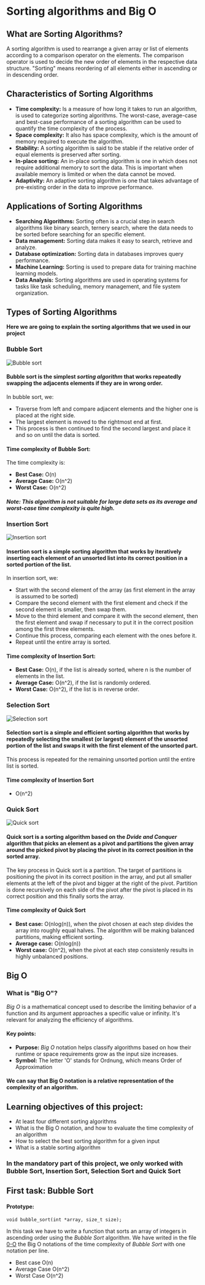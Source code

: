 # Sorting algorithms and Big O

## What are Sorting Algorithms?
A sorting algorithm is used to rearrange a given array or list of elements according to a comparison operator on the elements. The comparison operator is used to decide the new order of elements in the respective data structure.
"Sorting" means reordering of all elements either in ascending or in descending order.

## Characteristics of Sorting Algorithms
- **Time complexity:** Is a measure of how long it takes to run an algorithm, is used to categorize sorting algorithms.
  The worst-case, average-case and best-case performance of a sorting algorithm can be used to quantify the time complexity of the process.
- **Space complexity:** It also has space complexity, which is the amount of memory required to execute the algorithm.
- **Stability:** A sorting algorithm is said to be stable if the relative order of equal elements is preserved after sorting.
- **In-place sorting:** An in-place sorting algorithm is one in which does not require additional memory to sort the data. This is important when available memory is limited or when the data cannot be moved.
- **Adaptivity:** An adaptive sorting algorithm is one that takes advantage of pre-existing order in the data to improve performance.

## Applications of Sorting Algorithms
- **Searching Algorithms:** Sorting often is a crucial step in search algorithms like binary search, ternery search, where the data needs to be sorted before searching for an specific element.
- **Data management:** Sorting data makes it easy to search, retrieve and analyze.
- **Database optimization:** Sorting data in databases improves query performance.
- **Machine Learning:** Sorting is used to prepare data for training machine learning models.
- **Data Analysis:** Sorting algorithms are used in operating systems for tasks like task scheduling, memory management, and file system organization.

## Types of Sorting Algorithms
**Here we are going to explain the sorting algorithms that we used in our project**
### Bubble Sort
![Bubble sort](https://www.lavivienpost.net/wp-content/uploads/2022/01/bubble-640.gif)
#### Bubble sort is the simplest *sorting algorithm* that works repeatedly swapping the adjacents elements if they are in wrong order.
In bubble sort, we:
- Traverse from left and compare adjacent elements and the higher one is placed at the right side.
- The largest element is moved to the rightmost end at first.
- This process is then continued to find the second largest and place it and so on until the data is sorted.
#### Time complexity of Bubble Sort:
The time complexity is:
- **Best Case:** O(n)
- **Average Case:** O(n^2)
- **Worst Case:** O(n^2)
#### *Note: This algorithm is not suitable for large data sets as its average and worst-case time complexity is quite high.*

### Insertion Sort
![Insertion sort](https://www.lavivienpost.net/wp-content/uploads/2022/01/insertion-600.gif)
#### Insertion sort is a simple sorting algorithm that works by iteratively inserting each element of an unsorted list into its correct position in a sorted portion of the list.
In insertion sort, we:
- Start with the second element of the array (as first element in the array is assumed to be sorted)
- Compare the second element with the first element and check if the second element is smaller, then swap them.
- Move to the third element and compare it with the second element, then the first element and swap if necessary to put it in the correct position among the first three elements.
- Continue this process, comparing each element with the ones before it.
- Repeat until the entire array is sorted.
#### Time complexity of Insertion Sort:
- **Best Case:** O(n), if the list is already sorted, where n is the number of elements in the list.
- **Average Case:** O(n^2), if the list is randomly ordered.
- **Worst Case:** O(n^2), if the list is in reverse order.

### Selection Sort
![Selection sort](https://www.lavivienpost.net/wp-content/uploads/2022/01/selection-600.gif)
#### Selection sort is a simple and efficient sorting algorithm that works by repeatedly selecting the smallest (or largest) element of the unsorted portion of the list and swaps it with the first element of the unsorted part.
This process is repeated for the remaining unsorted portion until the entire list is sorted.
#### Time complexity of Insertion Sort
- O(n^2)

### Quick Sort
![Quick sort](https://www.lavivienpost.net/wp-content/uploads/2022/02/quicksort-600-1.gif)
#### Quick sort is a sorting algorithm based on the *Dvide and Conquer* algorithm that picks an element as a pivot and partitions the given array around the picked pivot by placing the pivot in its correct position in the sorted array.
The key process in Quick sort is a partition. The target of partitions is positioning the pivot in its correct position in the array, and put all smaller elements at the left of the pivot and bigger at the right of the pivot.
Partition is done recursively on each side of the pivot after the pivot is placed in its correct position and this finally sorts the array.
#### Time complexity of Quick Sort
- **Best case:** O(nlog(n)), when the pivot chosen at each step divides the array into roughly equal halves. The algorithm will be making balanced partitions, making efficient sorting.
- **Average case:** O(nlog(n))
- **Worst case:** O(n^2), when the pivot at each step consistenly results in highly unbalanced positions.

## Big O
### What is "Big O"?
*Big O* is a mathematical concept used to describe the limiting behavior of a function and its argument approaches a specific value or infinity. It's relevant for analyzing the efficiency of algorithms.
#### Key points:
- **Purpose:** *Big O* notation helps classify algorithms based on how their runtime or space requirements grow as the input size increases.
- **Symbol:** The letter 'O' stands for Ordnung, which means Order of Approximation
#### We can say that Big O notation is a relative representation of the complexity of an algorithm.

## Learning objectives of this project:
- At least four different sorting algorithms
- What is the Big O notation, and how to evaluate the time complexity of an algorithm
- How to select the best sorting algorithm for a given input
- What is a stable sorting algorithm

### In the mandatory part of this project, we only worked with Bubble Sort, Insertion Sort, Selection Sort and Quick Sort

## First task: Bubble Sort
#### Prototype:
```
void bubble_sort(int *array, size_t size);
```
In this task we have to write a function that sorts an array of integers in ascending order using the *Bubble Sort* algorithm.
We have writed in the file [0-O](https://github.com/alisonalvezz/holbertonschool-sorting_algorithms/blob/main/0-O) the Big O notations of the time complexity of *Bubble Sort* with one notation per line. 
- Best case O(n)
- Average Case O(n^2)
- Worst Case O(n^2)
